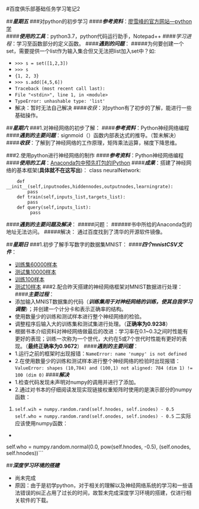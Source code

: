 ﻿#百度俱乐部基础任务学习笔记2##***星期五***###对python的初步学习####***参考资料***：[廖雪峰的官方网站—python学](https://www.liaoxuefeng.com/wiki/0014316089557264a6b348958f449949df42a6d3a2e542c000/0014316090478912dab2a3a9e8f4ed49d28854b292f85bb000 "廖雪峰的官方网站")  ####***使用的工具***：python3.7，python代码运行助手，Notepad++####*学习进程*：学习至函数部分的定义函数。####***遇到的问题***：#####为何要创建一个set，需要提供一个list作为输入集合但又无法把list加入set中？如:- `>>> s = set([1,2,3])`- `>>> s`- `{1, 2, 3}`- `>>> s.add([4,5,6])`- `Traceback (most recent call last):`- `File "<stdin>", line 1, in <module>`- `TypeError: unhashable type: 'list'`- 解决：暂时无法自己解决####*收获*：对python有了初步的了解，能进行一些基础操作。##***星期六***###1.对神经网络的初步了解：####***参考资料***：Python神经网络编程####***遇到的主要问题***：signmoid（）函数内部表达式的推导。（暂未解决）####***收获***：了解到了神经网络的工作原理，矩阵乘法运算，梯度下降思维。###2.使用python进行神经网络的制作####***参考资料***：Python神经网络编程####***使用的工具***：[Anaconda包中预先打包的IPython](https://mirrors.tuna.tsinghua.edu.cn/anaconda/archive/"清华大学开源软件镜像站")####***成果***：搭建了神经网络的基本框架(**具体就不在这写出**)：    class neuralNetwork:           def __init__(self,inputnodes,hiddennodes,outputnodes,learningrate):            pass        def train(self,inputs_list,targets_list):            pass        def query(self,inputs_list):             pass####***遇到的主要问题及解决***：#####问题：######书中所给的Anaconda包的地址无法访问。#####解决：通过百度找到了清华的开源软件镜像。##***星期日***###1.初步了解手写数字的数据集MNIST：####***四个mnistCSV文件***：- [训练集60000样本](http://www.pjreddie.com/media/files/mnist_train.csv"训练集")- [测试集10000样本](http://www.pjreddie.com/media/files/mnist_test.csv"测试集")- [训练100样本](https://github.com/makeyourownneuralnetwork/makeyourownneuralnetwork/tree/master/mnist_dataset“训练样本”)- [测试10样本](https://github.com/makeyourownneuralnetwork/makeyourownneuralnetwork/tree/master/mnist_dataset“测试样本”)###2.配合昨天搭建的神经网络框架对MNIST数据进行处理：####***主要过程***：- 添加输入MNIST数据集的代码（***训练集用于对神经网络的训练，使其自我学习调整***）；并创建一个计分卡和表示正确率的结构。- 使用数量少的训练和测试样本进行整个神经网络的检验。- 调整程序后输入大的训练集和测试集进行处理。（**正确率为0.9238**）- 根据书本介绍资料对神经网络做最后的改进：学习率在0.1~0.3之间时性能有更好的表现；训练一次称为一个世代，大约在5或7个世代时性能有更好的表现。（**最终正确率为0.9672**）####***遇到的主要问题***：- 1.运行之前的框架时出现报错：`NameError: name 'numpy' is not defined`- 2.在使用数量少的训练和测试样本进行整个神经网络的检验时出现报错：`ValueError: shapes (10,784) and (100,1) not aligned: 784 (dim 1) != 100 (dim 0)`####***解决***- 1.检查代码发现未声明对numpy的调用并进行了添加。- 2.通过对书本的仔细阅读发现实现链接权重矩阵时使用的是演示部分的numpy函数：1. `self.wih = numpy.random.rand(self.hnodes, self.inodes) - 0.5`   `self.who = numpy.random.rand(self.onodes, self.inodes) - 0.5`二实际应该使用numpy函数： - ```self.wih = numpy.random.normal(0.0, pow(self.inodes, -0.5), (self.hnodes, self.inodes))   self.who = numpy.random.normal(0.0, pow(self.hnodes, -0.5), (self.onodes, self.hnodes))```##***深度学习环境的搭建***- 尚未完成- 原因：由于是初学python，对于相关的理解以及神经网络系统的学习和一些语法错误的纠正占用了过长的时间，故暂未完成深度学习环境的搭建，仅进行相关软件的下载。